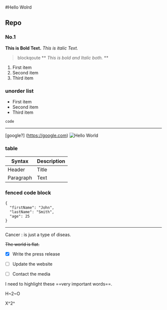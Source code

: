 #Hello Wolrd
##  Repo
###   No.1

**This is Bold Text.**
*This is italic Text.*
>blockqoute
** *This is bold and Italic both.* **
1. First item
2. Second item
3. Third item

### unorder list
- First item
- Second item
- Third item

`code`

---
[google?] (https://google.com)
![Hello World](https://user-images.githubusercontent.com/63836654/194877204-17c470d8-842a-44e9-8416-1cbc74281ade.png)


### table

| Syntax | Description |
| ----------- | ----------- |
| Header | Title |
| Paragraph | Text |

### fenced code block

```
{
  "firstName": "John",
  "lastName": "Smith",
  "age": 25
}
```

---

Cancer
: is just a type of diseas.

~~The world is flat.~~


- [x] Write the press release
- [ ] Update the website
- [ ] Contact the media


I need to highlight these ==very important words==.
  
H~2~O
  
X^2^

